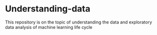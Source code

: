 # Understanding-data
This repository is on the topic of understanding the data and exploratory data analysis of machine learning life cycle
